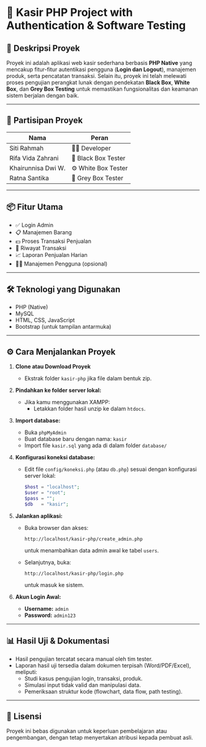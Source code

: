 # 🧾 Kasir PHP Project with Authentication & Software Testing

## 📌 Deskripsi Proyek
Proyek ini adalah aplikasi web kasir sederhana berbasis **PHP Native** yang mencakup fitur-fitur autentikasi pengguna (**Login dan Logout**), manajemen produk, serta pencatatan transaksi. Selain itu, proyek ini telah melewati proses pengujian perangkat lunak dengan pendekatan **Black Box**, **White Box**, dan **Grey Box Testing** untuk memastikan fungsionalitas dan keamanan sistem berjalan dengan baik.

---

## 👥 Partisipan Proyek

| Nama                   | Peran                  |
|------------------------|------------------------|
| Siti Rahmah            | 👨‍💻 Developer          |
| Rifa Vida Zahrani      | 🧪 Black Box Tester     |
| Khairunnisa Dwi W.      | ⚙️ White Box Tester     |
| Ratna Santika          | 🧩 Grey Box Tester      |

---

## 📦 Fitur Utama

- ✅ Login Admin  
- 📋 Manajemen Barang  
- 💵 Proses Transaksi Penjualan  
- 🧾 Riwayat Transaksi  
- 📈 Laporan Penjualan Harian  
- 🧑‍💼 Manajemen Pengguna (opsional)

---

## 🛠️ Teknologi yang Digunakan

- PHP (Native)  
- MySQL  
- HTML, CSS, JavaScript  
- Bootstrap (untuk tampilan antarmuka)

---

## ⚙️ Cara Menjalankan Proyek

1. **Clone atau Download Proyek**
   - Ekstrak folder `kasir-php` jika file dalam bentuk zip.

2. **Pindahkan ke folder server lokal:**
   - Jika kamu menggunakan XAMPP:
     - Letakkan folder hasil unzip ke dalam `htdocs`.

3. **Import database:**
   - Buka `phpMyAdmin`
   - Buat database baru dengan nama: `kasir`
   - Import file `kasir.sql` yang ada di dalam folder `database/`

4. **Konfigurasi koneksi database:**
   - Edit file `config/koneksi.php` (atau `db.php`) sesuai dengan konfigurasi server lokal:
     ```php
     $host = "localhost";
     $user = "root";
     $pass = "";
     $db   = "kasir";
     ```

5. **Jalankan aplikasi:**
   - Buka browser dan akses:
     ```
     http://localhost/kasir-php/create_admin.php
     ```
     untuk menambahkan data admin awal ke tabel `users`.

   - Selanjutnya, buka:
     ```
     http://localhost/kasir-php/login.php
     ```
     untuk masuk ke sistem.

6. **Akun Login Awal:**
   - **Username:** `admin`  
   - **Password:** `admin123`

---

## 📊 Hasil Uji & Dokumentasi

- Hasil pengujian tercatat secara manual oleh tim tester.
- Laporan hasil uji tersedia dalam dokumen terpisah (Word/PDF/Excel), meliputi:
  - Studi kasus pengujian login, transaksi, produk.
  - Simulasi input tidak valid dan manipulasi data.
  - Pemeriksaan struktur kode (flowchart, data flow, path testing).

---

## 📃 Lisensi

Proyek ini bebas digunakan untuk keperluan pembelajaran atau pengembangan, dengan tetap menyertakan atribusi kepada pembuat asli.
